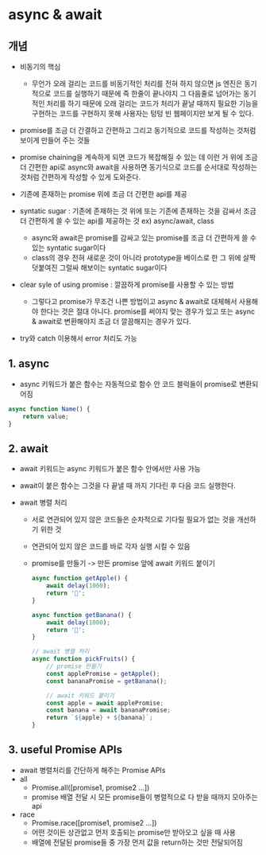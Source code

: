 # async & await

## 개념

-   비동기의 핵심

    -   무언가 오래 걸리는 코드를 비동기적인 처리를 전혀 하지 않으면 js 엔진은 동기적으로 코드를 실행하기 때문에 즉 한줄이 끝나야지 그 다음줄로 넘어가는 동기적인 처리를 하기 때문에 오래 걸리는 코드가 처리가 끝날 때까지 필요한 기능을 구현하는 코드를 구현하지 못해 사용자는 텅텅 빈 웹페이지만 보게 될 수 있다.

-   promise를 조금 더 간결하고 간편하고 그리고 동기적으로 코드를 작성하는 것처럼 보이게 만들어 주는 것들
-   promise chaining을 계속하게 되면 코드가 복잡해질 수 있는 데 이런 거 위에 조금 더 간편한 api로 async와 await을 사용하면 동기식으로 코드를 순서대로 작성하는 것처럼 간편하게 작성할 수 있게 도와준다.
-   기존에 존재하는 promise 위에 조금 더 간편한 api를 제공
-   syntatic sugar : 기존에 존재하는 것 위에 또는 기존에 존재하는 것을 감싸서 조금 더 간편하게 쓸 수 있는 api를 제공하는 것 ex) async/await, class
    -   async와 await은 promise를 감싸고 있는 promise를 조금 더 간편하게 쓸 수 있는 syntatic sugar이다
    -   class의 경우 전혀 새로운 것이 아니라 prototype을 베이스로 한 그 위에 살짝 덧붙여진 그럴싸 해보이는 syntatic sugar이다
-   clear syle of using promise : 깔끔하게 promise를 사용할 수 있는 방법
    -   그렇다고 promise가 무조건 나쁜 방법이고 async & await로 대체해서 사용해야 한다는 것은 절대 아니다. promise를 써야지 맞는 경우가 있고 또는 async & await로 변환해야지 조금 더 깔끔해지는 경우가 있다.
-   try와 catch 이용해서 error 처리도 가능

## 1. async

-   async 키워드가 붙은 함수는 자동적으로 함수 안 코드 블럭들이 promise로 변환되어짐

```js
async function Name() {
    return value;
}
```

## 2. await

-   await 키워드는 async 키워드가 붙은 함수 안에서만 사용 가능
-   await이 붙은 함수는 그것을 다 끝낼 때 까지 기다린 후 다음 코드 실행한다.
-   await 병렬 처리

    -   서로 연관되어 있지 않은 코드들은 순차적으로 기다릴 필요가 없는 것을 개선하기 위한 것
    -   연관되어 있지 않은 코드를 바로 각자 실행 시킬 수 있음
    -   promise를 만들기 -> 만든 promise 앞에 await 키워드 붙이기

        ```js
        async function getApple() {
            await delay(1000);
            return '🍎';
        }

        async function getBanana() {
            await delay(1000);
            return '🍌';
        }

        // await 병렬 처리
        async function pickFruits() {
            // promise 만들기
            const applePromise = getApple();
            const bananaPromise = getBanana();

            // await 키워드 붙이기
            const apple = await applePromise;
            const banana = await bananaPromise;
            return `${apple} + ${banana}`;
        }
        ```

## 3. useful Promise APIs

-   await 병렬처리를 간단하게 해주는 Promise APIs
-   all
    -   Promise.all([promise1, promise2 ...])
    -   promise 배열 전달 시 모든 promise들이 병렬적으로 다 받을 때까지 모아주는 api
-   race
    -   Promise.race([promise1, promise2 ...])
    -   어떤 것이든 상관없고 먼저 호출되는 promise만 받아오고 싶을 때 사용
    -   배열에 전달된 promise들 중 가장 먼저 값을 return하는 것만 전달되어짐
